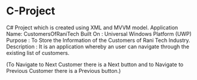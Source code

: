 # C-Project
C# Project which is created using XML and MVVM model.
Application Name: CustomersOfRaniTech
Built On	: Universal Windows Platform (UWP)
Purpose		: To Store the Information of the Customers of Rani Tech Industry.
Description	: It is an application whereby an user can navigate through the existing list of customers.

(To Navigate to Next Customer there is a Next button and to Navigate to Previous Customer there is a Previous button.)

